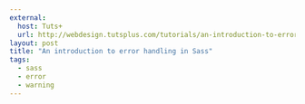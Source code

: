 ```yaml
---
external: 
  host: Tuts+
  url: http://webdesign.tutsplus.com/tutorials/an-introduction-to-error-handling-in-sass--cms-19996
layout: post
title: "An introduction to error handling in Sass"
tags:
  - sass
  - error
  - warning
---
```

